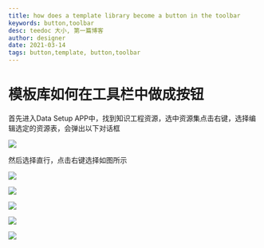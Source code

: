 ```yaml
---
title: how does a template library become a button in the toolbar
keywords: button,toolbar
desc: teedoc 大小, 第一篇博客
author: designer
date: 2021-03-14
tags: button,template, button,toolbar
---
```




# 模板库如何在工具栏中做成按钮

首先进入Data Setup APP中，找到知识工程资源，选中资源集点击右键，选择编辑选定的资源表，会弹出以下对话框

![](模板库如何在工具栏中做成按钮\2022-10-22-20-41-15.png)

然后选择直行，点击右键选择如图所示

![](模板库如何在工具栏中做成按钮\2022-10-22-20-41-34.png)

![](模板库如何在工具栏中做成按钮\2022-10-22-20-41-47.png)

![](模板库如何在工具栏中做成按钮\2022-10-22-20-41-59.png)

![](模板库如何在工具栏中做成按钮\2022-10-22-20-42-08.png)

![](模板库如何在工具栏中做成按钮\2022-10-22-20-42-15.png)
